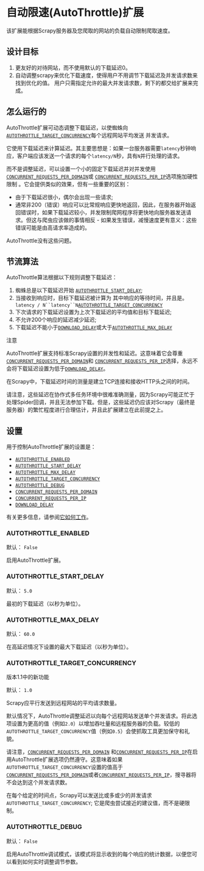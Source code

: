 # 自动限速(AutoThrottle)扩展

该扩展能根据Scrapy服务器及您爬取的网站的负载自动限制爬取速度。

## 设计目标

1. 更友好的对待网站，而不使用默认的下载延迟0。
2. 自动调整scrapy来优化下载速度，使得用户不用调节下载延迟及并发请求数来找到优化的值。 用户只需指定允许的最大并发请求数，剩下的都交给扩展来完成。

## 怎么运行的

AutoThrottle扩展可动态调整下载延迟，以使蜘蛛向[`AUTOTHROTTLE_TARGET_CONCURRENCY`](https://doc.scrapy.org/en/latest/topics/autothrottle.html#std:setting-AUTOTHROTTLE_TARGET_CONCURRENCY)每个远程网站平均发送 并发请求。

它使用下载延迟来计算延迟。其主要思想是：如果一台服务器需要`latency`秒钟响应，客户端应该发送一个请求的每个`latency/N`秒，具有`N`并行处理的请求。

而不是调整延迟，可以设置一个小的固定下载延迟并对并发使用[`CONCURRENT_REQUESTS_PER_DOMAIN`](https://doc.scrapy.org/en/latest/topics/settings.html#std:setting-CONCURRENT_REQUESTS_PER_DOMAIN)或 [`CONCURRENT_REQUESTS_PER_IP`](https://doc.scrapy.org/en/latest/topics/settings.html#std:setting-CONCURRENT_REQUESTS_PER_IP)选项施加硬性限制 。它会提供类似的效果，但有一些重要的区别：

- 由于下载延迟很小，偶尔会出现一些请求;
- 通常非200（错误）响应可以比常规响应更快地返回，因此，在服务器开始返回错误时，如果下载延迟较小，并发限制爬网程序将更快地向服务器发送请求。但这与爬虫应该做的事情相反 - 如果发生错误，减慢速度更有意义：这些错误可能是由高请求率造成的。

AutoThrottle没有这些问题。

## 节流算法

AutoThrottle算法根据以下规则调整下载延迟：

1. 蜘蛛总是以下载延迟开始 [`AUTOTHROTTLE_START_DELAY`](https://doc.scrapy.org/en/latest/topics/autothrottle.html#std:setting-AUTOTHROTTLE_START_DELAY);
2. 当接收到响应时，目标下载延迟被计算为 其中响应的等待时间，并且是。`latency / N``latency``N`[`AUTOTHROTTLE_TARGET_CONCURRENCY`](https://doc.scrapy.org/en/latest/topics/autothrottle.html#std:setting-AUTOTHROTTLE_TARGET_CONCURRENCY)
3. 下次请求的下载延迟设置为上次下载延迟的平均值和目标下载延迟;
4. 不允许200个响应的延迟减少延迟;
5. 下载延迟不能小于[`DOWNLOAD_DELAY`](https://doc.scrapy.org/en/latest/topics/settings.html#std:setting-DOWNLOAD_DELAY)或大于[`AUTOTHROTTLE_MAX_DELAY`](https://doc.scrapy.org/en/latest/topics/autothrottle.html#std:setting-AUTOTHROTTLE_MAX_DELAY)

注意

AutoThrottle扩展支持标准Scrapy设置的并发性和延迟。这意味着它会尊重 [`CONCURRENT_REQUESTS_PER_DOMAIN`](https://doc.scrapy.org/en/latest/topics/settings.html#std:setting-CONCURRENT_REQUESTS_PER_DOMAIN)和 [`CONCURRENT_REQUESTS_PER_IP`](https://doc.scrapy.org/en/latest/topics/settings.html#std:setting-CONCURRENT_REQUESTS_PER_IP)选择，永远不会将下载延迟设置为低于[`DOWNLOAD_DELAY`](https://doc.scrapy.org/en/latest/topics/settings.html#std:setting-DOWNLOAD_DELAY)。

在Scrapy中，下载延迟时间的测量是建立TCP连接和接收HTTP头之间的时间。

请注意，这些延迟在协作式多任务环境中很难准确测量，因为Scrapy可能正忙于处理Spider回调，并且无法参加下载。但是，这些延迟仍应该对Scrapy（最终是服务器）的繁忙程度进行合理估计，并且此扩展建立在此前提之上。

## 设置

用于控制AutoThrottle扩展的设置是：

- [`AUTOTHROTTLE_ENABLED`](https://doc.scrapy.org/en/latest/topics/autothrottle.html#std:setting-AUTOTHROTTLE_ENABLED)
- [`AUTOTHROTTLE_START_DELAY`](https://doc.scrapy.org/en/latest/topics/autothrottle.html#std:setting-AUTOTHROTTLE_START_DELAY)
- [`AUTOTHROTTLE_MAX_DELAY`](https://doc.scrapy.org/en/latest/topics/autothrottle.html#std:setting-AUTOTHROTTLE_MAX_DELAY)
- [`AUTOTHROTTLE_TARGET_CONCURRENCY`](https://doc.scrapy.org/en/latest/topics/autothrottle.html#std:setting-AUTOTHROTTLE_TARGET_CONCURRENCY)
- [`AUTOTHROTTLE_DEBUG`](https://doc.scrapy.org/en/latest/topics/autothrottle.html#std:setting-AUTOTHROTTLE_DEBUG)
- [`CONCURRENT_REQUESTS_PER_DOMAIN`](https://doc.scrapy.org/en/latest/topics/settings.html#std:setting-CONCURRENT_REQUESTS_PER_DOMAIN)
- [`CONCURRENT_REQUESTS_PER_IP`](https://doc.scrapy.org/en/latest/topics/settings.html#std:setting-CONCURRENT_REQUESTS_PER_IP)
- [`DOWNLOAD_DELAY`](https://doc.scrapy.org/en/latest/topics/settings.html#std:setting-DOWNLOAD_DELAY)

有关更多信息，请参阅[它如何工作](https://doc.scrapy.org/en/latest/topics/autothrottle.html#autothrottle-algorithm)。

### AUTOTHROTTLE_ENABLED

默认： `False`

启用AutoThrottle扩展。

### AUTOTHROTTLE_START_DELAY

默认： `5.0`

最初的下载延迟（以秒为单位）。

### AUTOTHROTTLE_MAX_DELAY

默认： `60.0`

在高延迟情况下设置的最大下载延迟（以秒为单位）。

### AUTOTHROTTLE_TARGET_CONCURRENCY

版本1.1中的新功能

默认： `1.0`

Scrapy应平行发送到远程网站的平均请求数量。

默认情况下，AutoThrottle调整延迟以向每个远程网站发送单个并发请求。将此选项设置为更高的值（例如`2.0`）以增加吞吐量和远程服务器的负载。较低的`AUTOTHROTTLE_TARGET_CONCURRENCY`值（例如`0.5`）会使抓取工具更加保守和礼貌。

请注意，[`CONCURRENT_REQUESTS_PER_DOMAIN`](https://doc.scrapy.org/en/latest/topics/settings.html#std:setting-CONCURRENT_REQUESTS_PER_DOMAIN) 和[`CONCURRENT_REQUESTS_PER_IP`](https://doc.scrapy.org/en/latest/topics/settings.html#std:setting-CONCURRENT_REQUESTS_PER_IP)在启用AutoThrottle扩展选项仍然遵守。这意味着如果 `AUTOTHROTTLE_TARGET_CONCURRENCY`设置的值高于 [`CONCURRENT_REQUESTS_PER_DOMAIN`](https://doc.scrapy.org/en/latest/topics/settings.html#std:setting-CONCURRENT_REQUESTS_PER_DOMAIN)或者[`CONCURRENT_REQUESTS_PER_IP`](https://doc.scrapy.org/en/latest/topics/settings.html#std:setting-CONCURRENT_REQUESTS_PER_IP)，搜寻器将不会达到这个并发请求数。

在每个给定的时间点，Scrapy可以发送比或多或少的并发请求`AUTOTHROTTLE_TARGET_CONCURRENCY`; 它是爬虫尝试接近的建议值，而不是硬限制。

### AUTOTHROTTLE_DEBUG

默认： `False`

启用AutoThrottle调试模式，该模式将显示收到的每个响应的统计数据，以便您可以看到如何实时调整调节参数。
